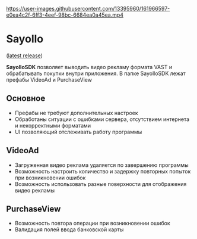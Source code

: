 https://user-images.githubusercontent.com/13395960/161966597-e0ea4c2f-6ff3-4eef-98bc-6684ea0a45ea.mp4

# Sayollo

([latest release](https://github.com/t0p47/Sayollo/releases/tag/v1))

**SayolloSDK** позволяет выводить видео рекламу формата VAST и обрабатывать покупки внутри приложения.
В папке SayolloSDK лежат префабы VideoAd и PurchaseView

## Основное 

- Префабы не требуют дополнительных настроек
- Обработаны ситуации с ошибками сервера, отсутствием интернета и некорректными форматами
- UI позволяющий отслеживать работу программы

## VideoAd

- Загруженная видео реклама удаляется по завершению программы
- Возможность настроить количество и задержку повторных попыток при возникновении ошибок
- Возможность использовать разные поверхности для отображения видео рекламы


## PurchaseView
- Возможность повтора операции при возникновении ошибок
- Валидация полей ввода банковской карты
